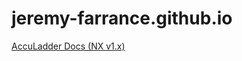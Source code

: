 # jeremy-farrance.github.io

[AccuLadder Docs (NX v1.x)](https://jeremy-farrance.github.io/AccuLadder)
